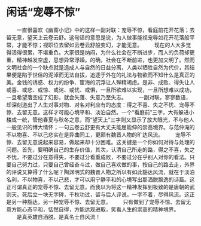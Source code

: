 # 闲话“宠辱不惊”
　　一直很喜欢《幽窗小记》中的这样一副对联：宠辱不惊，看庭前花开花落；去留无意，望天上云卷云舒。这句话的意思是说，为人做事能视宠辱如花开花落般平常，才能不惊；视职位去留如云卷云舒般变幻，才能无意。 
　　现在的人大多觉得活得很累，不堪重负。大家很是纳闷，为什么社会在不断进步，而人的负荷却更重，精神越发空虚，思想异常浮躁。的确，社会在不断前进，也更加文明了。然而文明社会的一个缺点就是造成人与自然的日益分离，人类以牺牲自然为代价，其结果便是陷于世俗的泥淖而无法自拔，追逐于外在的礼法与物欲而不知什么是真正的美。金钱的诱惑、权力的纷争、宦海的沉浮让人殚精竭虑。是非、成败、得失让人或喜、或悲、或惊、或诧、或忧、或惧，一旦所欲难以实现，一旦所想难以成功，一旦希望落空成了幻影，就会失落、失意乃至失志。 
　　一副对联，寥寥数语，却深刻道出了人生对事对物、对名对利应有的态度：得之不喜、失之不忧、宠辱不惊、去留无意。这样才可能心境平和、淡泊自然。一个“看庭前”三字，大有躲进小楼成一统，管他春夏与秋冬之意，而“望天上”三字则又显示了放大眼光，不与他人一般见识的博大情怀；一句云卷云舒更有大丈夫能屈能伸的崇高境界。与范仲淹的不以物喜、不以己悲实在是异曲同工，更颇有魏晋人物的旷达风流。 
　　宠辱不惊、去留无意说起来容易，做起来却十分困难。这关键是一个你如何对待与处理的问题。首先，要明确自己的生存价值，其次，认清自己所走的路，得之不喜，失之不忧，不要过分在意得失，不要过分看重成败，不要过分在乎别人对你的看法。只要自己努力过，只要自己曾经奋斗过，做自己喜欢做的事，按自己的路去走，外界的评说又算得了什么呢？陶渊明式的魏晋人物之所以有如此豁达风流，就在于淡泊名利，不以物喜，不以己悲，才可以用宁静平和的心境写出那洒脱飘逸的诗篇。这正可谓真正的宠辱不惊、去留无意。而我以为将这一精神发挥到极致的是唐朝的武则天。死后立一块无字碑，千秋功过，留与后人评说。一字不着，尽得风流。这正是另一种豁达，另一种宠辱不惊、去留无意。 
　　只有做到了宠辱不惊、去留无意方能心态平和，恬然自得，方能达观进取，笑看人生的崇高的精神境界。 
　　是真英雄自洒脱，是真名士自风流！
 